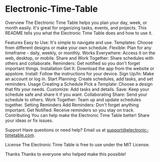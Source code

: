 # Electronic-Time-Table
Overview
The Electronic Time Table helps you plan your day, week, or month easily. It's great for organizing tasks, events, and projects. This README tells you what the Electronic Time Table does and how to use it.

Features
Easy to Use: It's simple to navigate and use.
Templates: Choose from different designs or make your own schedule.
Flexible: Plan for any timeframe - daily, weekly, or monthly.
Works Everywhere: Access it on the web, desktop, or mobile.
Share and Work Together: Share schedules with others and collaborate.
Reminders: Get notified so you don't forget important things.
Installation
Get It: Download the app from the website or appstore.
Install: Follow the instructions for your device.
Sign Up/In: Make an account or log in.
Start Planning: Create schedules, add tasks, and set reminders.
Usage
Creating a Schedule
Pick a Template: Choose a design that fits your needs.
Customize: Add tasks and details.
Save: Keep your schedule safe and share it if you want.
Collaborating
Share: Send your schedule to others.
Work Together: Team up and update schedules together.
Setting Reminders
Add Reminders: Don't forget anything important.
Get Notified: Receive reminders so you stay on track.
Contributing
You can help make the Electronic Time Table better! Share your ideas or fix issues.

Support
Have questions or need help? Email us at support@electronic-timetable.com.

License
The Electronic Time Table is free to use under the MIT License.

Thanks
Thanks to everyone who helped make this possible!
